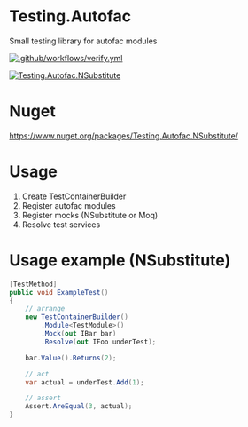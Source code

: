 # Testing.Autofac

Small testing library for autofac modules

[![.github/workflows/verify.yml](https://github.com/Romfos/Testing.Autofac/actions/workflows/verify.yml/badge.svg)](https://github.com/Romfos/Testing.Autofac/actions/workflows/verify.yml)

[![Testing.Autofac.NSubstitute](https://img.shields.io/nuget/v/Testing.Autofac.NSubstitute?label=Testing.Autofac.NSubstitute)](https://www.nuget.org/packages/Testing.Autofac.NSubstitute)

# Nuget
https://www.nuget.org/packages/Testing.Autofac.NSubstitute/

# Usage

1. Create TestContainerBuilder
2. Register autofac modules
3. Register mocks (NSubstitute or Moq)
4. Resolve test services

# Usage example (NSubstitute)

```csharp
[TestMethod]
public void ExampleTest()
{
    // arrange
    new TestContainerBuilder()
        .Module<TestModule>()
        .Mock(out IBar bar)
        .Resolve(out IFoo underTest);

    bar.Value().Returns(2);

    // act
    var actual = underTest.Add(1);

    // assert
    Assert.AreEqual(3, actual);
}
```
